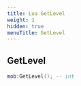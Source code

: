 ```yaml
---
title: Lua GetLevel
weight: 1
hidden: true
menuTitle: GetLevel
---
```

## GetLevel
```lua
mob:GetLevel(); -- int
```